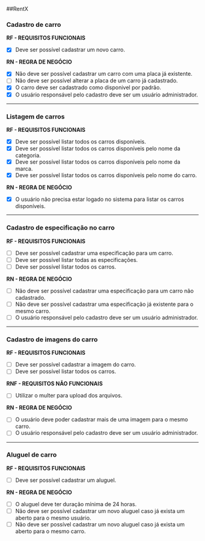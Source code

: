 ##RentX

### Cadastro de carro

**RF - REQUISITOS FUNCIONAIS**
- [x] Deve ser possível cadastrar um novo carro.

**RN - REGRA DE NEGÓCIO**
- [x] Não deve ser possível cadastrar um carro com uma placa já existente.
- [ ] Não deve ser possível alterar a placa de um carro já cadastrado.
- [x] O carro deve ser cadastrado como disponivel por padrão.
- [x] O usuário responsável pelo cadastro deve ser um usuário administrador.

------------
### Listagem de carros

**RF - REQUISITOS FUNCIONAIS**
- [x] Deve ser possível listar todos os carros disponíveis.
- [x] Deve ser possível listar todos os carros disponíveis pelo nome da categoria.
- [x] Deve ser possível listar todos os carros disponíveis pelo nome da marca.
- [x] Deve ser possível listar todos os carros disponíveis pelo nome do carro.

**RN - REGRA DE NEGÓCIO**
- [x] O usuário não precisa estar logado no sistema para listar os carros disponíveis.

------------
### Cadastro de especificação no carro

**RF - REQUISITOS FUNCIONAIS**
- [ ] Deve ser possível cadastrar uma especificação para um carro.
- [ ] Deve ser possível listar todas as especificações.
- [ ] Deve ser possível listar todos os carros.

**RN - REGRA DE NEGÓCIO**
- [ ] Não deve ser possível cadastrar uma especificação para um carro não cadastrado.
- [ ] Não deve ser possível cadastrar uma especificação já existente para o mesmo carro.
- [ ] O usuário responsável pelo cadastro deve ser um usuário administrador.

------------
### Cadastro de imagens do carro

**RF - REQUISITOS FUNCIONAIS**
- [ ] Deve ser possível cadastrar a imagem do carro.
- [ ] Deve ser possível listar todos os carros.

**RNF - REQUISITOS NÃO FUNCIONAIS**
- [ ] Utilizar o multer para upload dos arquivos.

**RN - REGRA DE NEGÓCIO**
- [ ] O usuário deve poder cadastrar mais de uma imagem para o mesmo carro.
- [ ] O usuário responsável pelo cadastro deve ser um usuário administrador.

------------
### Aluguel de carro

**RF - REQUISITOS FUNCIONAIS**
- [ ] Deve ser possível cadastrar um aluguel.

**RN - REGRA DE NEGÓCIO**
- [ ] O aluguel deve ter duração mínima de 24 horas.
- [ ] Não deve ser possível cadastrar um novo aluguel caso já exista um aberto para o mesmo usuário.
- [ ] Não deve ser possível cadastrar um novo aluguel caso já exista um aberto para o mesmo carro.
